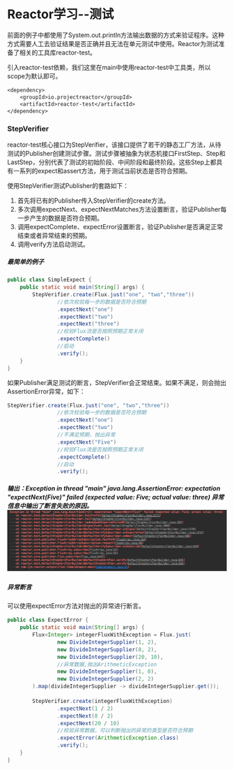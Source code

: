 # Reactor学习--测试

前面的例子中都使用了System.out.println方法输出数据的方式来验证程序。这种方式需要人工去验证结果是否正确并且无法在单元测试中使用。Reactor为测试准备了相关的工具库reactor-test。

引入reactor-test依赖，我们这里在main中使用reactor-test中工具类，所以scope为默认即可。

```
<dependency>
    <groupId>io.projectreactor</groupId>
    <artifactId>reactor-test</artifactId>
</dependency>
```

### StepVerifier

reactor-test核心接口为StepVerifier，该接口提供了若干的静态工厂方法，从待测试的Publisher创建测试步骤。测试步骤被抽象为状态机接口FirstStep、Step和LastStep，分别代表了测试的初始阶段、中间阶段和最终阶段。这些Step上都具有一系列的expect和assert方法，用于测试当前状态是否符合预期。

使用StepVerifier测试Publisher的套路如下：

1. 首先将已有的Publisher传入StepVerifier的create方法。
2. 多次调用expectNext、expectNextMatches方法设置断言，验证Publisher每一步产生的数据是否符合预期。
3. 调用expectComplete、expectError设置断言，验证Publisher是否满足正常结束或者异常结束的预期。
4. 调用verify方法启动测试。

##### 最简单的例子

```java
public class SimpleExpect {
    public static void main(String[] args) {
        StepVerifier.create(Flux.just("one", "two","three"))
                //依次校验每一步的数据是否符合预期
                .expectNext("one")
                .expectNext("two")
                .expectNext("three")
                //校验Flux流是否按照预期正常关闭
                .expectComplete()
                //启动
                .verify();
    }
}
```

如果Publisher满足测试的断言，StepVerifier会正常结束。如果不满足，则会抛出AssertionError异常，如下：

```java
StepVerifier.create(Flux.just("one", "two","three"))
                //依次校验每一步的数据是否符合预期
                .expectNext("one")
                .expectNext("two")
                //不满足预期，抛出异常
                .expectNext("Five")
                //校验Flux流是否按照预期正常关闭
                .expectComplete()
                //启动
                .verify();
```

##### 输出：Exception in thread "main" java.lang.AssertionError: expectation "expectNext\(Five\)" failed \(expected value: Five; actual value: three\) 异常信息中输出了断言失败的原因。![](/assets/AssertionError.png)

##### 异常断言

可以使用expectError方法对抛出的异常进行断言。

```java
public class ExpectError {
    public static void main(String[] args) {
        Flux<Integer> integerFluxWithException = Flux.just(
                new DivideIntegerSupplier(1, 2),
                new DivideIntegerSupplier(8, 2),
                new DivideIntegerSupplier(20, 10),
                //异常数据,抛出ArithmeticException
                new DivideIntegerSupplier(1, 0),
                new DivideIntegerSupplier(2, 2)
        ).map(divideIntegerSupplier -> divideIntegerSupplier.get());

        StepVerifier.create(integerFluxWithException)
                .expectNext(1 / 2)
                .expectNext(8 / 2)
                .expectNext(20 / 10)
                //校验异常数据，可以判断抛出的异常的类型是否符合预期
                .expectError(ArithmeticException.class)
                .verify();
    }
}
```



